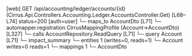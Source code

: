 [web] GET /api/accounting/ledger/accounts/{id}  (Cirrus.Api.Controllers.Accounting.Ledger.AccountsController.Get)  [L68–L74] status=200 [auth=user]
  └─ maps_to AccountDto [L71]
    └─ automapper.registration CirrusMappingProfile (Account->AccountDto) [L327]
  └─ calls AccountRepository.ReadQuery [L71]
  └─ query Account [L71]
  └─ impact_summary
    └─ entities 1 (writes=0, reads=1)
      └─ Account writes=0 reads=1
    └─ mappings 1
      └─ AccountDto

